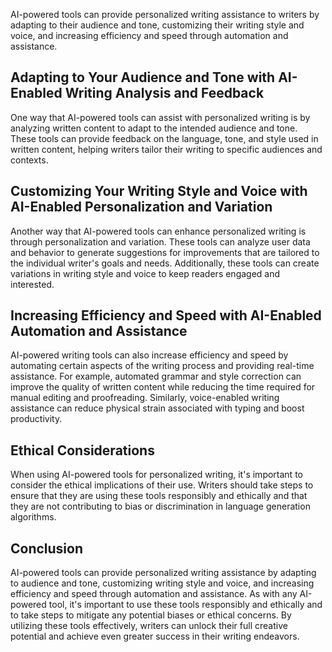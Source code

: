 
AI-powered tools can provide personalized writing assistance to writers by adapting to their audience and tone, customizing their writing style and voice, and increasing efficiency and speed through automation and assistance.

Adapting to Your Audience and Tone with AI-Enabled Writing Analysis and Feedback
--------------------------------------------------------------------------------

One way that AI-powered tools can assist with personalized writing is by analyzing written content to adapt to the intended audience and tone. These tools can provide feedback on the language, tone, and style used in written content, helping writers tailor their writing to specific audiences and contexts.

Customizing Your Writing Style and Voice with AI-Enabled Personalization and Variation
--------------------------------------------------------------------------------------

Another way that AI-powered tools can enhance personalized writing is through personalization and variation. These tools can analyze user data and behavior to generate suggestions for improvements that are tailored to the individual writer's goals and needs. Additionally, these tools can create variations in writing style and voice to keep readers engaged and interested.

Increasing Efficiency and Speed with AI-Enabled Automation and Assistance
-------------------------------------------------------------------------

AI-powered writing tools can also increase efficiency and speed by automating certain aspects of the writing process and providing real-time assistance. For example, automated grammar and style correction can improve the quality of written content while reducing the time required for manual editing and proofreading. Similarly, voice-enabled writing assistance can reduce physical strain associated with typing and boost productivity.

Ethical Considerations
----------------------

When using AI-powered tools for personalized writing, it's important to consider the ethical implications of their use. Writers should take steps to ensure that they are using these tools responsibly and ethically and that they are not contributing to bias or discrimination in language generation algorithms.

Conclusion
----------

AI-powered tools can provide personalized writing assistance by adapting to audience and tone, customizing writing style and voice, and increasing efficiency and speed through automation and assistance. As with any AI-powered tool, it's important to use these tools responsibly and ethically and to take steps to mitigate any potential biases or ethical concerns. By utilizing these tools effectively, writers can unlock their full creative potential and achieve even greater success in their writing endeavors.
